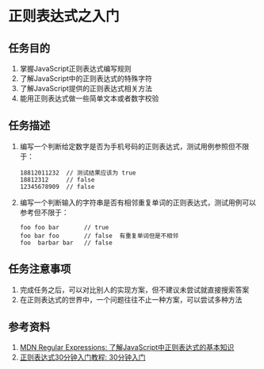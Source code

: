 # 正则表达式之入门

## 任务目的
1. 掌握JavaScript正则表达式编写规则
2. 了解JavaScript中的正则表达式的特殊字符
3. 了解JavaScript提供的正则表达式相关方法
4. 能用正则表达式做一些简单文本或者数字校验

## 任务描述
1. 编写一个判断给定数字是否为手机号码的正则表达式，测试用例参照但不限于：
    ```
    18812011232  // 测试结果应该为 true
    18812312     // false
    12345678909  // false
    ```
2. 编写一个判断输入的字符串是否有相邻重复单词的正则表达式，测试用例可以参考但不限于：
    ```
    foo foo bar       // true
    foo bar foo       // false  有重复单词但是不相邻
    foo  barbar bar   // false
    ```

## 任务注意事项
1. 完成任务之后，可以对比别人的实现方案，但不建议未尝试就直接搜索答案
2. 在正则表达式的世界中，一个问题往往不止一种方案，可以尝试多种方法

## 参考资料
1. [MDN Regular Expressions: 了解JavaScript中正则表达式的基本知识](https://developer.mozilla.org/en-US/docs/Web/JavaScript/Guide/Regular_Expressions)
2. [正则表达式30分钟入门教程: 30分钟入门](http://deerchao.net/tutorials/regex/regex-1.htm)
